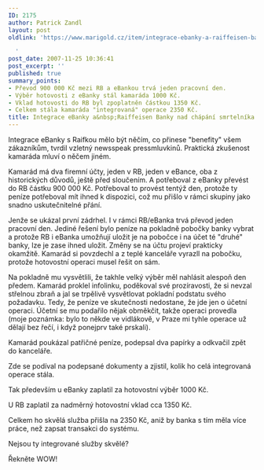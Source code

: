 ```yaml
---
ID: 2175
author: Patrick Zandl
layout: post
oldlink: 'https://www.marigold.cz/item/integrace-ebanky-a-raiffeisen-banky-nad-chapani-smrtelnika

  '
post_date: 2007-11-25 10:36:41
post_excerpt: ''
published: true
summary_points:
- Převod 900 000 Kč mezi RB a eBankou trvá jeden pracovní den.
- Výběr hotovosti z eBanky stál kamaráda 1000 Kč.
- Vklad hotovosti do RB byl zpoplatněn částkou 1350 Kč.
- Celkem stála kamaráda "integrovaná" operace 2350 Kč.
title: Integrace eBanky a&nbsp;Raiffeisen Banky nad chápání smrtelníka
---
```


Integrace eBanky s Raifkou mělo být něčím, co přinese "benefity" všem zákazníkům, tvrdil vzletný newsspeak pressmluvkinů. Praktická zkušenost kamaráda mluví o něčem jiném. 

Kamarád má dva firemní účty, jeden v RB, jeden v eBance, oba z historických důvodů, ještě před sloučením. A potřeboval z eBanky převést do RB částku 900 000 Kč. Potřeboval to provést tentýž den, protože ty peníze potřeboval mít ihned k dispozici, což mu přišlo v rámci skupiny jako snadno uskutečnitelné přání. 

Jenže se ukázal první zádrhel. I v rámci RB/eBanka trvá převod jeden pracovní den. Jediné řešení bylo peníze na pokladně pobočky banky vybrat a protože RB i eBanka umožňují uložit je na pobočce i na účet té "druhé" banky, lze je zase ihned uložit. Změny se na účtu projeví prakticky okamžitě. Kamarád si povzdechl a z teplé kanceláře vyrazll na pobočku, protože hotovostní operaci musel řešit on sám. 

Na pokladně mu vysvětlili, že takhle velký výběr měl nahlásit alespoň den předem. Kamarád proklel infolinku, poděkoval své prozíravosti, že si nevzal střelnou zbraň a jal se trpělivě vysvětlovat pokladní podstatu svého požadavku. Tedy, že peníze ve skutečnosti nedostane, že jde jen o účetní operaci. Účetní se mu podařilo nějak obměkčit, takže operaci provedla (moje poznámka: bylo to někde ve vidlákově, v Praze mi tyhle operace už dělají bez řečí, i když ponejprv také prskali).

Kamarád poukázal patřičné peníze, podepsal dva papírky a odkvačil zpět do kanceláře. 

Zde se podíval na podepsané dokumenty a zjistil, kolik ho celá integrovaná operace stála. 

Tak především u eBanky zaplatil za hotovostní výběr 1000 Kč. 

U RB zaplatil za nadměrný hotovostní vklad cca 1350 Kč. 

Celkem ho skvělá služba přišla na 2350 Kč, aniž by banka s tím měla více práce, než zapsat transakci do systému. 

Nejsou ty integrované služby skvělé? 

Řekněte WOW!